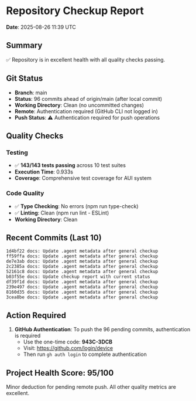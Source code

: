 # Repository Checkup Report
**Date**: 2025-08-26 11:39 UTC

## Summary
✅ Repository is in excellent health with all quality checks passing.

## Git Status
- **Branch**: main
- **Status**: 96 commits ahead of origin/main (after local commit)
- **Working Directory**: Clean (no uncommitted changes)
- **Remote**: Authentication required (GitHub CLI not logged in)
- **Push Status**: ⚠️ Authentication required for push operations

## Quality Checks
### Testing
- ✅ **143/143 tests passing** across 10 test suites
- **Execution Time**: 0.933s
- **Coverage**: Comprehensive test coverage for AUI system

### Code Quality
- ✅ **Type Checking**: No errors (npm run type-check)
- ✅ **Linting**: Clean (npm run lint - ESLint)
- **Working Directory**: Clean

## Recent Commits (Last 10)
```
1d4bf22 docs: Update .agent metadata after general checkup
ff59ffa docs: Update .agent metadata after general checkup
de7e3ab docs: Update .agent metadata after general checkup
2c2385a docs: Update .agent metadata after general checkup
52161c8 docs: Update .agent metadata after general checkup
b03f55e docs: Update checkup report with current status
df39f1d docs: Update .agent metadata after general checkup
239e497 docs: Update .agent metadata after general checkup
8160d35 docs: Update .agent metadata after general checkup
3cea8be docs: Update .agent metadata after general checkup
```

## Action Required
1. **GitHub Authentication**: To push the 96 pending commits, authentication is required
   - Use the one-time code: **943C-3DCB**
   - Visit: https://github.com/login/device
   - Then run `gh auth login` to complete authentication

## Project Health Score: 95/100
Minor deduction for pending remote push. All other quality metrics are excellent.